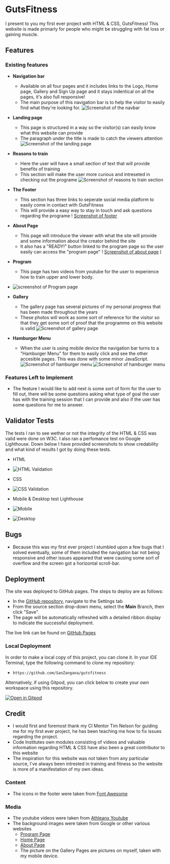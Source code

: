 # GutsFitness
I present to you my first ever project with HTML & CSS, GutsFitness!
This website is made primarly for people who might be struggling with fat loss or gaining muscle. 

## Features

### Existing features

- __Navigation bar__

    - Available on all four pages and it includes links to the Logo, Home page, Gallery and Sign Up page and it stays indentical on all the pages, it's also full responsive!
    - The main purpose of this navigation bar is to help the visitor to easily find what they're looking for. 
![Screenshot of the navbar](assets/images/navbar.png)

- __Landing page__
    - This page is structured in a way so the visitor(s) can easily know what this website can provide
    - The paragraph under the title is made to catch the viewers attention
![Screenshot of the landing page](assets/images/landpage.png)

- __Reasons to train__
    - Here the user will have a small section of text that will provide benefits of training
    - This section will make the user more curious and intreseted in checking out the programe
![Screenshot of reasons to train section](assets/images/reasons-to-train.png)

- __The Footer__
    - This section has three links to seperate social media platform to easily come in contact with GutsFitness
    - This will provide a easy way to stay in touch and ask questions regarding the programe
! [Screenshot of footer](assets/images/footer.png)

- __About Page__ 
    - This page will introduce the viewer with what the site will provide and some information about the creator behind the  site
    - It also has a "READY!" button linked to the program page so the user easily can access the "program page"
! [Screenshot of about page](assets//images/about-page.png)
)
- __Program__
    - This page has two videos from youtube for the user to experience how to train upper and lower body.
- ![screenshot of Program page](/assets/images/screenshot-program.png)

- __Gallery__ 
    - The gallery page has several pictures of my personal progress that has been made throughout the years
    - These photos will work as some sort of reference for the visitor so that they get some sort of proof that the programme on this website is  valid
![Screenshot of gallery page](/assets/images/gallery.png)

- __Hamburger Menu__
    - When the user is using mobile device the navigation bar turns to a "Hamburger Menu" for them to easily click and see the other accesible pages. This was done with some minor JavaScript.
    ![Screenshot of hamburger menu](assets/images/toggle-menu1.png)
    ![Screenshot of hamburger menu](assets/images/toggle-menu.png)

### Features Left to Implement
- The feature I would like to add next is some sort of form for the user to fill out, there will be some questions asking what type of goal the user has with the training session that I can provide and also if the user has some questions for me to answer.

## Validator Tests
The tests I ran to see wether or not the integrity of the HTML & CSS was valid were done on W3C. I also ran a perfomance test on Google Lighthouse. Down below I have provided screenshots to show credability and what kind of results I got by doing these tests.
- HTML 
- ![HTML Validation](assets/images/html-vali-pp1.png)

- CSS
- ![CSS Validation](assets/images/css-validation-pp1.png)

- Mobile & Desktop test Lighthouse
 - ![Mobile](assets/images/mobile-test.png)
 - ![Desktop](assets/images/desktop-test.png)




## Bugs
- Because this was my first ever project I stumbled upon a few bugs that I solved eventually, some of them included the navigation bar not being responsive and other issues appeared that were causing some sort of overflow and the screen got a horizontal scroll-bar.


## Deployment

The site was deployed to GitHub pages. The steps to deploy are as follows: 
  - In the [GitHub repository](https://github.com/SanZangana/gutsfitness), navigate to the Settings tab 
  - From the source section drop-down menu, select the **Main** Branch, then click "Save".
  - The page will be automatically refreshed with a detailed ribbon display to indicate the successful deployment.

The live link can be found on [GitHub Pages](https://sanzangana.github.io/gutsfitness/)

### Local Deployment

In order to make a local copy of this project, you can clone it. In your IDE Terminal, type the following command to clone my repository:

- `https://github.com/SanZangana/gutsfitness`

Alternatively, if using Gitpod, you can click below to create your own workspace using this repository.

[![Open in Gitpod](https://gitpod.io/button/open-in-gitpod.svg)](https://gitpod.io/#https://github.com/SanZangana/gutsfitness)

## Credit
- I would first and foremost thank my CI Mentor Tim Nelson for guiding me for my first ever project, he has been teaching me how to fix issues regarding the project.
- Code Institutes own modules consisting of videos and valuable information regarding HTML & CSS have also been a great contributor to this website
- The inspiration for this website was not taken from any particular source, I've always been intrested in training and fitness so the website is more of a manifestation of my own ideas.

### Content 

- The icons in the footer were taken from [Font Awesome](https://fontawesome.com/)


### Media
- The youtube videos were taken from [Athleanx Youtube](https://www.youtube.com/channel/UCe0TLA0EsQbE-MjuHXevj2A)
- The background images were taken from Google or other various websites
  - [Program Page](https://www.thetrendspotter.net/how-to-do-lunges/)
  - [Home Page](https://www.runster.gr/stories-epikairathemata-koronaios-ti-isxuei-gia-tous-athlitikous-xorous/04run-gym-videosixteenbyninejumbo1600/)
  - [About Page](https://vickersdesigngroup.com/projects/madabolic/)
  - The picture on the Gallery Pages are pictures on myself, taken with my mobile device.